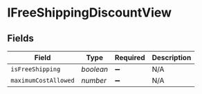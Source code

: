 # IFreeShippingDiscountView


## Fields

| Field                | Type                 | Required             | Description          |
| -------------------- | -------------------- | -------------------- | -------------------- |
| `isFreeShipping`     | *boolean*            | :heavy_minus_sign:   | N/A                  |
| `maximumCostAllowed` | *number*             | :heavy_minus_sign:   | N/A                  |
